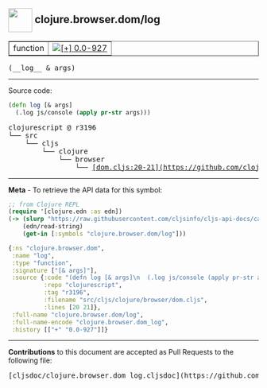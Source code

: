 ## <img width="48px" valign="middle" src="http://i.imgur.com/Hi20huC.png"> clojure.browser.dom/log

 <table border="1">
<tr>

<td>function</td>
<td><a href="https://github.com/cljsinfo/cljs-api-docs/tree/0.0-927"><img valign="middle" alt="[+] 0.0-927" src="https://img.shields.io/badge/+-0.0--927-lightgrey.svg"></a> </td>
</tr>
</table>

 <samp>
(__log__ & args)<br>
</samp>

---





Source code:

```clj
(defn log [& args]
  (.log js/console (apply pr-str args)))
```

 <pre>
clojurescript @ r3196
└── src
    └── cljs
        └── clojure
            └── browser
                └── <ins>[dom.cljs:20-21](https://github.com/clojure/clojurescript/blob/r3196/src/cljs/clojure/browser/dom.cljs#L20-L21)</ins>
</pre>


---

__Meta__ - To retrieve the API data for this symbol:

```clj
;; from Clojure REPL
(require '[clojure.edn :as edn])
(-> (slurp "https://raw.githubusercontent.com/cljsinfo/cljs-api-docs/catalog/cljs-api.edn")
    (edn/read-string)
    (get-in [:symbols "clojure.browser.dom/log"]))
```

```clj
{:ns "clojure.browser.dom",
 :name "log",
 :type "function",
 :signature ["[& args]"],
 :source {:code "(defn log [& args]\n  (.log js/console (apply pr-str args)))",
          :repo "clojurescript",
          :tag "r3196",
          :filename "src/cljs/clojure/browser/dom.cljs",
          :lines [20 21]},
 :full-name "clojure.browser.dom/log",
 :full-name-encode "clojure.browser.dom_log",
 :history [["+" "0.0-927"]]}

```

---

__Contributions__ to this document are accepted as Pull Requests to the following file:

 <pre>
[cljsdoc/clojure.browser.dom_log.cljsdoc](https://github.com/cljsinfo/cljs-api-docs/blob/master/cljsdoc/clojure.browser.dom_log.cljsdoc)
</pre>

